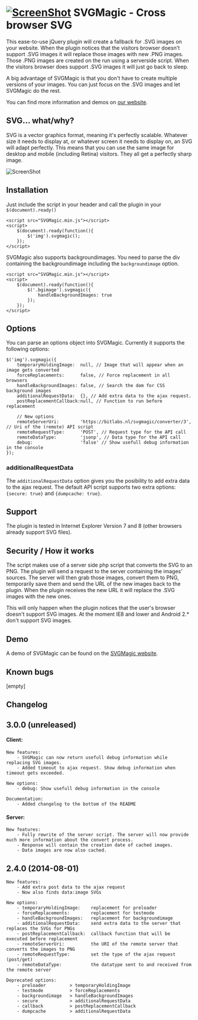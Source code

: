 [![ScreenShot](http://svgmagic.bitlabs.nl/svgmagic_tweakers.png)](http://svgmagic.bitlabs.nl)
SVGMagic - Cross browser SVG
========
This ease-to-use jQuery plugin will create a fallback for .SVG images on your website. When the plugin notices that the visitors browser doesn't support .SVG images it will replace those images with new .PNG images. Those .PNG images are created on the run using a serverside script. When the visitors browser does support .SVG images it will just go back to sleep.

A big advantage of SVGMagic is that you don't have to create multiple versions of your images. You can just focus on the .SVG images and let SVGMagic do the rest. 

You can find more information and demos on [our website](http://svgmagic.bitlabs.nl/).

SVG... what/why?
------------
SVG is a vector graphics format, meaning it's perfectly scalable. Whatever size it needs to display at, or whatever screen it needs to display on, an SVG will adapt perfectly. This means that you can use the same image for desktop and mobile (including Retina) visitors. They all get a perfectly sharp image.

![ScreenShot](http://www.chriscullmann.com/wp-content/uploads/2013/04/svg-image-comparison.png)

Installation
------------
Just include the script in your header and call the plugin in your ```$(document).ready()```
```code
<script src="SVGMagic.min.js"></script>
<script>
	$(document).ready(function(){
		$('img').svgmagic();
	});
</script>
```
SVGMagic also supports backgroundimages. You need to parse the div containing the backgroundimage including the ```backgroundimage``` option.
```code
<script src="SVGMagic.min.js"></script>
<script>
	$(document).ready(function(){
		$('.bgimage').svgmagic({
            handleBackgroundImages: true
        });
	});
</script>
```

Options
-------
You can parse an options object into SVGMagic. Currently it supports the following options:
```code
$('img').svgmagic({
    temporaryHoldingImage:  null, // Image that will appear when an image gets converted
    forceReplacements:      false, // Force replacement in all browsers
    handleBackgroundImages: false, // Search the dom for CSS background images
    additionalRequestData:  {}, // Add extra data to the ajax request. 
    postReplacementCallback:null, // Function to run before replacement

    // New options
    remoteServerUri:        'https://bitlabs.nl/svgmagic/converter/3', // Uri of the (remote) API script
    remoteRequestType:      'POST', // Request type for the API call
    remoteDataType:         'jsonp', // Data type for the API call
    debug:                  'false' // Show usefull debug information in the console
});
```

### additionalRequestData
The ```additionalRequestData``` option gives you the posibility to add extra data to the ajax request. The default API script supports two extra options: ```{secure: true}``` and ```{dumpcache: true}```. 

Support
-------
The plugin is tested in Internet Explorer Version 7 and 8 (other browsers already support SVG files).

Security / How it works
--------
The script makes use of a server side php script that converts the SVG to an PNG. The plugin will send a request to the server containing the images' sources. The server will then grab those images, convert them to PNG, temporarily save them and send the URL of the new images back to the plugin. When the plugin receives the new URL it will replace the .SVG images with the new ones. 

This will only happen when the plugin notices that the user's browser doesn't support SVG images. At the moment IE8 and lower and Android 2.* don't support SVG images. 

Demo
----
A demo of SVGMagic can be found on the [SVGMagic website](http://svgmagic.bitlabs.nl/).

Known bugs
----------
[empty]

Changelog
----------
## 3.0.0 (unreleased)
#### Client:
    New features:
        - SVGMagic can now return usefull debug information while replacing SVG images. 
        - Added timeout to ajax request. Show debug information when timeout gets exceeded.

    New options:
        - debug: Show usefull debug information in the console

    Documentation:
        - Added changelog to the bottom of the README

#### Server:
    New features:
        - Fully rewrite of the server script. The server will now provide much more information about the convert process.
        - Response will contain the creation date of cached images.
        - Data images are now also cached.

## 2.4.0 (2014-08-01)
    
    New features: 
        - Add extra post data to the ajax request
        - Now also finds data:image SVGs
        
    New options:
        - temporaryHoldingImage:    replacement for preloader
        - forceReplacements:        replacement for testmode
        - handleBackgroundImages:   replacement for backgroundimage
        - additionalRequestData:    send extra data to the server that replaces the SVGs for PNGs
        - postReplacementCallback:  callback function that will be executed before replacement
        - remoteServerUri:          the URI of the remote server that converts the images to PNG
        - remoteRequestType:        set the type of the ajax request (post/get)
        - remoteDataType:           the datatype sent to and received from the remote server
        
    Deprecated options:
        - preloader         > temporaryHoldingImage
        - testmode          > forceReplacements
        - backgroundimage   > handleBackgroundImages
        - secure            > additionalRequestData
        - callback          > postReplacementCallback
        - dumpcache         > additionalRequestData